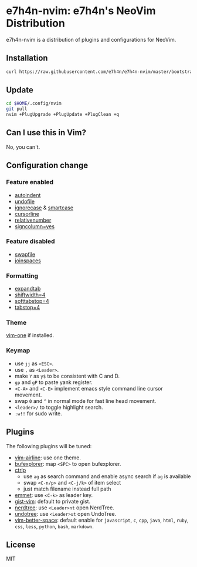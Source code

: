 # e7h4n-nvim: e7h4n's NeoVim Distribution

e7h4n-nvim is a distribution of plugins and configurations for NeoVim.

## Installation

```bash
curl https://raw.githubusercontent.com/e7h4n/e7h4n-nvim/master/bootstrap.sh -L -o - | sh
```

## Update

```bash
cd $HOME/.config/nvim
git pull
nvim +PlugUpgrade +PlugUpdate +PlugClean +q
```

## Can I use this in Vim?

No, you can't.

## Configuration change

### Feature enabled
* [autoindent](http://vimdoc.sourceforge.net/htmldoc/options.html#'autoindent')
* [undofile](http://vimdoc.sourceforge.net/htmldoc/options.html#'undofile')
* [ignorecase](http://vimdoc.sourceforge.net/htmldoc/options.html#'ignorecase') & [smartcase](http://vimdoc.sourceforge.net/htmldoc/options.html#'smartcase')
* [cursorline](http://vimdoc.sourceforge.net/htmldoc/options.html#'cursorline')
* [relativenumber](http://vimdoc.sourceforge.net/htmldoc/options.html#'relativenumber')
* [signcolumn=yes](http://vimdoc.sourceforge.net/htmldoc/options.html#'signcolumn')

### Feature disabled
* [swapfile](http://vimdoc.sourceforge.net/htmldoc/options.html#'swapfile')
* [joinspaces](http://vimdoc.sourceforge.net/htmldoc/options.html#'joinspaces')

### Formatting
* [expandtab](http://vimdoc.sourceforge.net/htmldoc/options.html#'expandtab')
* [shiftwidth=4](http://vimdoc.sourceforge.net/htmldoc/options.html#'shiftwidth')
* [softtabstop=4](http://vimdoc.sourceforge.net/htmldoc/options.html#'softtabstop')
* [tabstop=4](http://vimdoc.sourceforge.net/htmldoc/options.html#'tabstop')

### Theme

[vim-one](https://github.com/rakr/vim-one) if installed.

### Keymap

* use `jj` as `<ESC>`.
* use `,` as `<Leader>`.
* make `Y` as `y$` to be consistent with C and D.
* `gp` and `gP` to paste yank register.
* `<C-A>` and `<C-E>` implement emacs style command line cursor movement.
* swap `0` and `^` in normal mode for fast line head movement.
* `<leader>/` to toggle highlight search.
* `:w!!` for sudo write.

## Plugins

The following plugins will be tuned:

* [vim-airline](https://github.com/vim-airline/vim-airline): use one theme.
* [bufexplorer](https://github.com/jlanzarotta/bufexplorer): map `<SPC>` to open bufexplorer.
* [ctrlp](https://github.com/ctrlpvim/ctrlp.vim)
  * use `ag` as search command and enable async search if `ag` is available
  * swap `<C-n/p>` and `<C-j/k>` of item select
  * just match filename instead full path
* [emmet](https://github.com/mattn/emmet-vim): use `<C-k>` as leader key.
* [gist-vim](https://github.com/mattn/gist-vim): default to private gist.
* [nerdtree](https://github.com/scrooloose/nerdtree): use `<Leader>nt` open NerdTree.
* [undotree](https://github.com/mbbill/undotree): use `<Leader>ut` open UndoTree.
* [vim-better-space](https://github.com/ntpeters/vim-better-whitespace): default enable for `javascript`, `c`, `cpp`, `java`, `html`, `ruby`, `css`, `less`, `python`, `bash`, `markdown`.

## License

MIT
